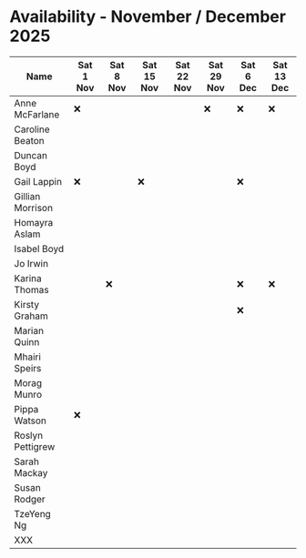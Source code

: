 # Availability - November / December 2025

| Name             | Sat 1 Nov | Sat 8 Nov | Sat 15 Nov | Sat 22 Nov | Sat 29 Nov | Sat 6 Dec | Sat 13 Dec |
| ---------------- | --------- | --------- | ---------- | ---------- | ---------- | --------- | ---------- |
| Anne McFarlane   | ❌        |           |            |            | ❌         | ❌        | ❌         |
| Caroline Beaton  |           |           |            |            |            |           |            |
| Duncan Boyd      |           |           |            |            |            |           |            |
| Gail Lappin      | ❌        |           | ❌         |            |            | ❌        |            |
| Gillian Morrison |           |           |            |            |            |           |            |
| Homayra Aslam    |           |           |            |            |            |           |            |
| Isabel Boyd      |           |           |            |            |            |           |            |
| Jo Irwin         |           |           |            |            |            |           |            |
| Karina Thomas    |           | ❌        |            |            |            | ❌        | ❌         |
| Kirsty Graham    |           |           |            |            |            | ❌        |            |
| Marian Quinn     |           |           |            |            |            |           |            |
| Mhairi Speirs    |           |           |            |            |            |           |            |
| Morag Munro      |           |           |            |            |            |           |            |
| Pippa Watson     | ❌        |           |            |            |            |           |            |
| Roslyn Pettigrew |           |           |            |            |            |           |            |
| Sarah Mackay     |           |           |            |            |            |           |            |
| Susan Rodger     |           |           |            |            |            |           |            |
| TzeYeng Ng       |           |           |            |            |            |           |            |
| XXX              |           |           |            |            |            |           |            |

